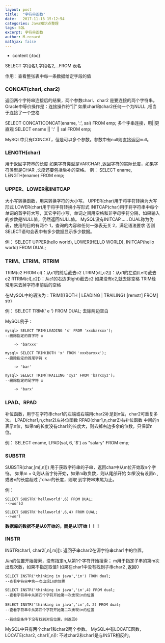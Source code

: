 ```yaml
---
layout: post
title:  "字符串函数"
date:   2017-11-13 15:12:54
categories: Java知识点整理
tags: SQL
excerpt: 字符串函数
author: M.renard
mathjax: false
---
```


* content
{:toc}

SELECT 字段名1,字段名2,...FROM 表名

作用：查看整张表中每一条数据给定字段的值

### CONCAT(charl, char2)

返回两个字符串连接后的结果，两个参数charl、char2 是要连接的两个字符串。
Oracle中等价操作是：连接操作符"||"
如果charl和char2任何一个为NULL ,相当于连接了一个空格

SELECT CONCAT(CONCAT(ename, ':', sal)
FROM emp;
多个字串连接，用||更直观 SELECT ename || ':' || sal FROM emp;

MySQL中只有CONCAT，但是可以多个参数。参数中有null则直接返回null。

### LENGTH(char)

用于返回字符串的长度
如果字符类型是VARCHAR ,返回字符的实际长度，如果字符类型是CHAR ,长度还要包括后补的空格。
例：
SELECT ename, LENGTH(ename) FROM emp;

### UPPER、LOWER和INITCAP

大小写转换函数，用来转换字符的大小写。
UPPER(char)用于将字符转换为大写形式
LOWER(char)用于将字符转换小写形式
INITCAP(char)用于将字符串中每个单词的首字符大写，其它字符小写，单词之间用空格和非字母字符分隔，如果输入的参数是NULL值，仍然返回NULL值。
MySQL没有INITCAP……
DUAL称为伪表，使用的目的有两个
1，查询的内容和任何一张表无关
2，满足语法要求
否则SELECT语句会表中有多少数据显示多少数据。

例：
SELECT UPPER(hello world), LOWER(HELLO WORLD), INITCAP(hello world) FROM DUAL;

### TRIM、LTRIM、RTRIM

TRIM(c2 FROM cl)：从c1的前后截去c2
LTRIM(cl[,c2])：从c1的左边(Left)截去c2
RTRIM(cl[,c2])：从c1的右边(Right)截去c2
如果没有c2,就去除空格
TRIM经常用来去掉字符串前后的空格

在MySQL中的语法为：TRIM([{BOTH | LEADING | TRAILING} [remstr] FROM] str)


例：
SELECT TRIM('   e   ') FROM DUAL;
去除两边空白

MySQL例子：

	mysql> SELECT TRIM(LEADING 'x' FROM 'xxxbarxxx');   
	--删除指定的首字符 x  
  
        -> 'barxxx'  
  
	mysql> SELECT TRIM(BOTH 'x' FROM 'xxxbarxxx');      
	--删除指定的首尾字符 x  
  
        -> 'bar'  
  
	mysql> SELECT TRIM(TRAILING 'xyz' FROM 'barxxyz');  
	--删除指定的尾字符 x  
  
        -> 'barx'  


### LPAD、RPAD

补位函数，用于在字符串char1的左端或右端用char2补足到n位，char2可重复多次。
LPAD(char1,n,char2)左补位函数
RPAD(char1,n,char2)右补位函数
中间的n表示n位，如果n的长度没有char1的长度大，则去掉右边多余的位数，只保留n位。

例：
SELECT ename, LPAD(sal, 6, '$') as "salary" FROM emp;

### SUBSTR

SUBSTR(char,[m[,n]])
用于获取字符串的子串，返回char中从m位开始取n个字
符。
如果m = 0,则从首字符开始，如果m取负数，则从尾部开始
如果没有设置n ,或者n的长度超过了char的长度，则取
到字符串末尾为止。

例：

	SELECT SUBSTR('helloworld',6) FROM DUAL;
	-->world
	
	SELECT SUBSTR('helloworld',6,4) FROM DUAL;
	-->worl

**数据库的数据不是从0开始的，而是从1开始！！！**

### INSTR

INSTR(char1, char2[,n[,m]]):
返回子串char2在源字符串char1中的位置。

从n的位置开始搜索，没有指定n,从第1个字符开始搜索；
m用于指定子串的第m次出现次数，如果不指定取值1
如果在char1中没有找到子串char2 ,返回0

	SELECT INSTR('thinking in java','in') FROM dual;
	--查看字符串中第一次出现in的位置
	
	SELECT INSTR('thinking in java','in',4) FROM dual;
	--查看字符串中从第四个字符开始第一次出现in的位置
	
	SELECT INSTR('thinking in java','in',4，2) FROM dual;
	--查看字符串中从第四个字符开始第二次出现in的位置
	
	--若给定条件下没有找到对应位置，则返回0

MySQL中只有两个char1和char2两个参数。
MySQL中有LOCATE函数，LOCATE(char2, char1[,n]):
不过char2和char1是与INSTR相反的。